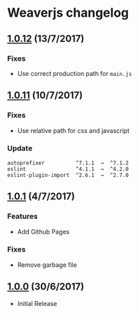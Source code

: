 # Weaverjs changelog

## [1.0.12](https://github.com/lecoueyl/weaverjs/compare/1.0.11...1.0.12) (13/7/2017)

### Fixes

- Use correct production path for `main.js`

## [1.0.11](https://github.com/lecoueyl/weaverjs/compare/v1.0.1...1.0.11) (10/7/2017)

### Fixes

- Use relative path for css and javascript

### Update

```
autoprefixer          ^7.1.1  →  ^7.1.2
eslint                ^4.1.1  →  ^4.2.0
eslint-plugin-import  ^2.6.1  →  ^2.7.0
```

## [1.0.1](https://github.com/lecoueyl/weaverjs/compare/v1.0.0...v1.0.1) (4/7/2017)

### Features

- Add Github Pages 

### Fixes

* Remove garbage file

## [1.0.0](https://github.com/lecoueyl/weaverjs/commit/da8bde476644b1de39f3c6ba798a29a57ca3c5f2) (30/6/2017)

- Initial Release
